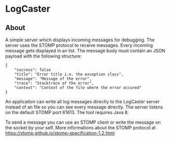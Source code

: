 LogCaster
=========

## About

A simple server which displays incoming messages for debugging. The server uses
the STOMP protocol to receive messages. Every incoming message gets displayed in 
an list. The message body must contain an JSON payload with the following 
structure:

	{
		"success": false
		"title": "Error title i.e. the exception class",
		"message": "Message of the error",
		"trace": "Stacktrace of the error",
		"context": "Context of the file where the error occured"
	}

An application can write all log messages directly to the LogCaster server 
instead of an file so you can see every message directly. The server listens on 
the default STOMP port 61613. The tool requires Java 8.

To send a message you can use an STOMP client or write the message on the socket
by your self. More informations about the STOMP protocol at
https://stomp.github.io/stomp-specification-1.2.html
